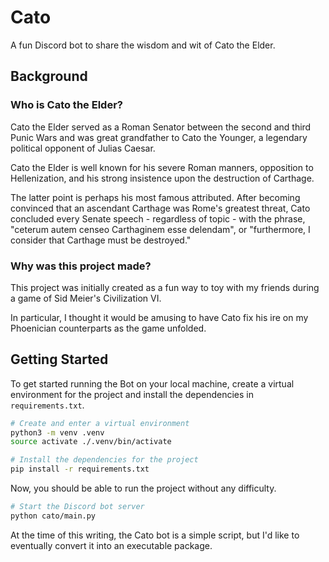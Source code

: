 # Cato

A fun Discord bot to share the wisdom and wit of Cato the Elder.

## Background

### Who is Cato the Elder?

Cato the Elder served as a Roman Senator between the second and third Punic
Wars and was great grandfather to Cato the Younger, a legendary political
opponent of Julias Caesar.

Cato the Elder is well known for his severe Roman manners, opposition to
Hellenization, and his strong insistence upon the destruction of
Carthage.

The latter point is perhaps his most famous attributed.  After becoming
convinced that an ascendant Carthage was Rome's greatest threat, Cato concluded
every Senate speech - regardless of topic - with the phrase, "ceterum autem
censeo Carthaginem esse delendam", or "furthermore, I consider that Carthage
must be destroyed."

### Why was this project made?

This project was initially created as a fun way to toy with my friends during a
game of Sid Meier's Civilization VI.

In particular, I thought it would be amusing to have Cato fix his ire on my
Phoenician counterparts as the game unfolded.

## Getting Started

To get started running the Bot on your local machine, create a virtual
environment for the project and install the dependencies in
`requirements.txt`.

```bash
# Create and enter a virtual environment
python3 -m venv .venv
source activate ./.venv/bin/activate

# Install the dependencies for the project
pip install -r requirements.txt
```

Now, you should be able to run the project without any difficulty.

```bash
# Start the Discord bot server
python cato/main.py
```

At the time of this writing, the Cato bot is a simple script, but I'd
like to eventually convert it into an executable package.